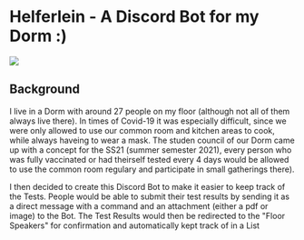 # Helferlein - A Discord Bot for my Dorm :)

![](https://i.imgur.com/h1hUnKw.jpeg)

## Background 

I live in a Dorm with around 27 people on my floor (although not all of them always live there).
In times of Covid-19 it was especially difficult, since we were only allowed to use our common room and kitchen areas to cook, while always haveing to wear a mask.
The studen council of our Dorm came up with a concept for the SS21 (summer semester 2021), every person who was fully vaccinated or had theirself tested every 4 days
would be allowed to use the common room regulary and participate in small gatherings there).

I then decided to create this Discord Bot to make it easier to keep track of the Tests.
People would be able to submit their test results by sending it as a direct message with a command and an attachment (either a pdf or image) to the Bot.
The Test Results would then be redirected to the "Floor Speakers" for confirmation and automatically kept track of in a List
